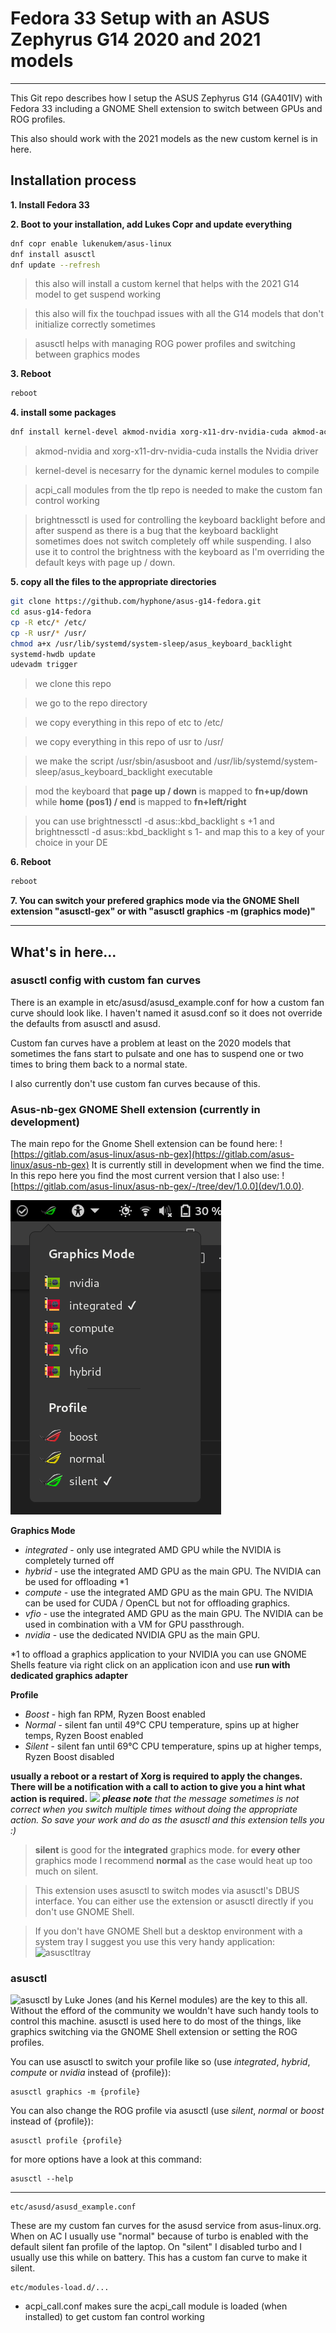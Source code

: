 # Fedora 33 Setup with an ASUS Zephyrus G14 2020 and 2021 models

---

This Git repo describes how I setup the ASUS Zephyrus G14 (GA401IV) with Fedora 33 including a GNOME Shell extension to switch between GPUs and ROG profiles.

This also should work with the 2021 models as the new custom kernel is in here.

## Installation process

**1. Install Fedora 33**

**2. Boot to your installation, add Lukes Copr and update everything**

```bash
dnf copr enable lukenukem/asus-linux
dnf install asusctl
dnf update --refresh
```

> this also will install a custom kernel that helps with the 2021 G14 model to get suspend working

> this also will fix the touchpad issues with all the G14 models that don't initialize correctly sometimes

> asusctl helps with managing ROG power profiles and switching between graphics modes

**3. Reboot**
```bash
reboot
```

**4. install some packages**
```bash
dnf install kernel-devel akmod-nvidia xorg-x11-drv-nvidia-cuda akmod-acpi_call brightnessctl
```

> akmod-nvidia and xorg-x11-drv-nvidia-cuda installs the Nvidia driver

> kernel-devel is necesarry for the dynamic kernel modules to compile

> acpi_call modules from the tlp repo is needed to make the custom fan control working

> brightnessctl is used for controlling the keyboard backlight before and after suspend as there is a bug that the keyboard backlight sometimes does not switch completely off while suspending. I also use it to control the brightness with the keyboard as I'm overriding the default keys with page up / down.

**5. copy all the files to the appropriate directories**

```bash
git clone https://github.com/hyphone/asus-g14-fedora.git
cd asus-g14-fedora
cp -R etc/* /etc/
cp -R usr/* /usr/
chmod a+x /usr/lib/systemd/system-sleep/asus_keyboard_backlight
systemd-hwdb update
udevadm trigger
```
> we clone this repo

> we go to the repo directory

> we copy everything in this repo of etc to /etc/

> we copy everything in this repo of usr to /usr/

> we make the script /usr/sbin/asusboot and /usr/lib/systemd/system-sleep/asus_keyboard_backlight executable

> mod the keyboard that **page up / down** is mapped to **fn+up/down** while **home (pos1) / end** is mapped to **fn+left/right**

> you can use brightnessctl -d asus::kbd_backlight s +1 and brightnessctl -d asus::kbd_backlight s 1- and map this to a key of your choice in your DE

**6. Reboot**
```bash
reboot
```

**7. You can switch your prefered graphics mode via the GNOME Shell extension "asusctl-gex" or with "asusctl graphics -m (graphics mode)"**

---

## What's in here...

### asusctl config with custom fan curves

There is an example in etc/asusd/asusd_example.conf for how a custom fan curve should look like.
I haven't named it asusd.conf so it does not override the defaults from asusctl and asusd.

Custom fan curves have a problem at least on the 2020 models that sometimes the fans start to pulsate and one has to suspend one or two times to bring them back to a normal state.

I also currently don't use custom fan curves because of this.

### Asus-nb-gex GNOME Shell extension (currently in development)

The main repo for the Gnome Shell extension can be found here: ![https://gitlab.com/asus-linux/asus-nb-gex](https://gitlab.com/asus-linux/asus-nb-gex)
It is currently still in development when we find the time. In this repo here you find the most current version that I also use:
![https://gitlab.com/asus-linux/asus-nb-gex/-/tree/dev/1.0.0](dev/1.0.0).

![](https://raw.githubusercontent.com/hyphone/asus-g14-fedora/master/screenshot.png)

**Graphics Mode**

- _integrated_ - only use integrated AMD GPU while the NVIDIA is completely turned off
- _hybrid_ - use the integrated AMD GPU as the main GPU. The NVIDIA can be used for offloading *1
- _compute_ - use the integrated AMD GPU as the main GPU. The NVIDIA can be used for CUDA / OpenCL but not for offloading graphics.
- _vfio_ - use the integrated AMD GPU as the main GPU. The NVIDIA can be used in combination with a VM for GPU passthrough.
- _nvidia_ - use the dedicated NVIDIA GPU as the main GPU.

*1 to offload a graphics application to your NVIDIA you can use GNOME Shells feature via right click on an application icon and use **run with dedicated graphics adapter**

**Profile**
- _Boost_ - high fan RPM, Ryzen Boost enabled
- _Normal_ - silent fan until 49°C CPU temperature, spins up at higher temps, Ryzen Boost enabled
- _Silent_ - silent fan until 69°C CPU temperature, spins up at higher temps, Ryzen Boost disabled

**usually a reboot or a restart of Xorg is required to apply the changes. There will be a notification with a call to action to give you a hint what action is required.**
![](https://user-images.githubusercontent.com/6410852/106669281-b8d96500-65ab-11eb-9e1e-adbd0126587d.png)
_**please note** that the message sometimes is not correct when you switch multiple times without doing the appropriate action. So save your work and do as the asusctl and this extension tells you :)_

> **silent** is good for the **integrated** graphics mode. for **every other** graphics mode I recommend **normal** as the case would heat up too much on silent.

> This extension uses asusctl to switch modes via asusctl's DBUS interface. You can either use the extension or asusctl directly if you don't use GNOME Shell.

> If you don't have GNOME Shell but a desktop environment with a system tray I suggest you use this very handy application: ![asusctltray](https://github.com/Baldomo/asusctltray/)

### asusctl

![asusctl](https://gitlab.com/asus-linux/asusctl) by Luke Jones (and his Kernel modules) are the key to this all. Without the efford of the community we wouldn't have such handy tools to control this machine. asusctl is used here to do most of the things, like graphics switching via the GNOME Shell extension or setting the ROG profiles.

You can use asusctl to switch your profile like so (use _integrated_, _hybrid_, _compute_ or _nvidia_ instead of {profile}):
```
asusctl graphics -m {profile}
```

You can also change the ROG profile via asusctl (use _silent_, _normal_ or _boost_ instead of {profile}):
```
asusctl profile {profile}
```

for more options have a look at this command:
```
asusctl --help
```

***

```
etc/asusd/asusd_example.conf
```
These are my custom fan curves for the asusd service from asus-linux.org.
When on AC I usually use "normal" because of turbo is enabled with the default silent fan profile of the laptop.
On "silent" I disabled turbo and I usually use this while on battery. This has a custom fan curve to make it silent.


```
etc/modules-load.d/...
```
- acpi_call.conf makes sure the acpi_call module is loaded (when installed) to get custom fan control working